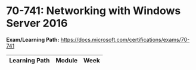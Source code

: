 # 70-741: Networking with Windows Server 2016

**Exam/Learning Path:** https://docs.microsoft.com/certifications/exams/70-741

| **Learning Path** | **Module** | **Week** |
|-|-|-|
